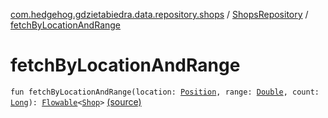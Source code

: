 [com.hedgehog.gdzietabiedra.data.repository.shops](../index.md) / [ShopsRepository](index.md) / [fetchByLocationAndRange](./fetch-by-location-and-range.md)

# fetchByLocationAndRange

`fun fetchByLocationAndRange(location: `[`Position`](../../com.github.asvid.biedra.domain/-position/index.md)`, range: `[`Double`](https://kotlinlang.org/api/latest/jvm/stdlib/kotlin/-double/index.html)`, count: `[`Long`](https://kotlinlang.org/api/latest/jvm/stdlib/kotlin/-long/index.html)`): `[`Flowable`](http://reactivex.io/RxJava/javadoc/io/reactivex/Flowable.html)`<`[`Shop`](../../com.hedgehog.gdzietabiedra.domain/-shop/index.md)`>` [(source)](https://github.com/asvid/GdzieTaBiedra/tree/master/app/src/main/java/com/hedgehog/gdzietabiedra/data/repository/shops/ShopsRepository.kt#L58)